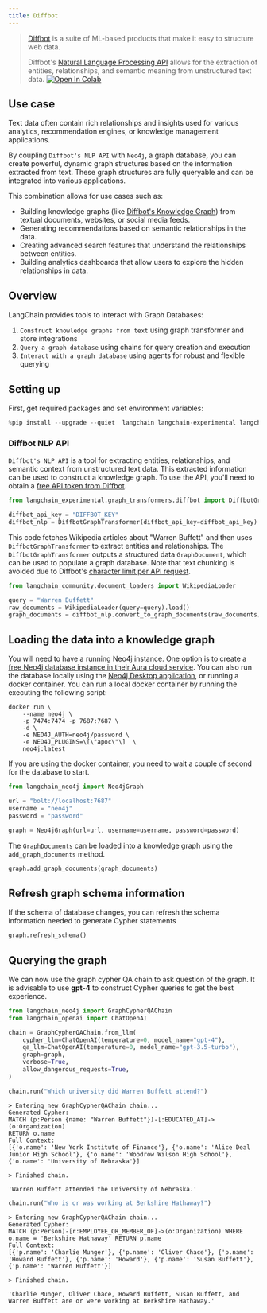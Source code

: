 ```yaml
---
title: Diffbot
---
```


>[Diffbot](https://docs.diffbot.com/docs/getting-started-with-diffbot) is a suite of ML-based products that make it easy to structure web data.
>
>Diffbot's [Natural Language Processing API](https://www.diffbot.com/products/natural-language/) allows for the extraction of entities, relationships, and semantic meaning from unstructured text data.
[![Open In Colab](https://colab.research.google.com/assets/colab-badge.svg)](https://colab.research.google.com/github/langchain-ai/langchain/blob/master/docs/docs/integrations/graphs/diffbot.ipynb)

## Use case

Text data often contain rich relationships and insights used for various analytics, recommendation engines, or knowledge management applications.

By coupling `Diffbot's NLP API` with `Neo4j`, a graph database, you can create powerful, dynamic graph structures based on the information extracted from text. These graph structures are fully queryable and can be integrated into various applications.

This combination allows for use cases such as:

* Building knowledge graphs (like [Diffbot's Knowledge Graph](https://www.diffbot.com/products/knowledge-graph/)) from textual documents, websites, or social media feeds.
* Generating recommendations based on semantic relationships in the data.
* Creating advanced search features that understand the relationships between entities.
* Building analytics dashboards that allow users to explore the hidden relationships in data.

## Overview

LangChain provides tools to interact with Graph Databases:

1. `Construct knowledge graphs from text` using graph transformer and store integrations
2. `Query a graph database` using chains for query creation and execution
3. `Interact with a graph database` using agents for robust and flexible querying

## Setting up

First, get required packages and set environment variables:

```python
%pip install --upgrade --quiet  langchain langchain-experimental langchain-openai langchain-neo4j neo4j wikipedia
```

### Diffbot NLP API

`Diffbot's NLP API` is a tool for extracting entities, relationships, and semantic context from unstructured text data.
This extracted information can be used to construct a knowledge graph.
To use the API, you'll need to obtain a [free API token from Diffbot](https://app.diffbot.com/get-started/).

```python
from langchain_experimental.graph_transformers.diffbot import DiffbotGraphTransformer

diffbot_api_key = "DIFFBOT_KEY"
diffbot_nlp = DiffbotGraphTransformer(diffbot_api_key=diffbot_api_key)
```

This code fetches Wikipedia articles about "Warren Buffett" and then uses `DiffbotGraphTransformer` to extract entities and relationships.
The `DiffbotGraphTransformer` outputs a structured data `GraphDocument`, which can be used to populate a graph database.
Note that text chunking is avoided due to Diffbot's [character limit per API request](https://docs.diffbot.com/reference/introduction-to-natural-language-api).

```python
from langchain_community.document_loaders import WikipediaLoader

query = "Warren Buffett"
raw_documents = WikipediaLoader(query=query).load()
graph_documents = diffbot_nlp.convert_to_graph_documents(raw_documents)
```

## Loading the data into a knowledge graph

You will need to have a running Neo4j instance. One option is to create a [free Neo4j database instance in their Aura cloud service](https://neo4j.com/cloud/platform/aura-graph-database/). You can also run the database locally using the [Neo4j Desktop application](https://neo4j.com/download/), or running a docker container. You can run a local docker container by running the executing the following script:

```
docker run \
    --name neo4j \
    -p 7474:7474 -p 7687:7687 \
    -d \
    -e NEO4J_AUTH=neo4j/password \
    -e NEO4J_PLUGINS=\[\"apoc\"\]  \
    neo4j:latest
```

If you are using the docker container, you need to wait a couple of second for the database to start.

```python
from langchain_neo4j import Neo4jGraph

url = "bolt://localhost:7687"
username = "neo4j"
password = "password"

graph = Neo4jGraph(url=url, username=username, password=password)
```

The `GraphDocuments` can be loaded into a knowledge graph using the `add_graph_documents` method.

```python
graph.add_graph_documents(graph_documents)
```

## Refresh graph schema information

If the schema of database changes, you can refresh the schema information needed to generate Cypher statements

```python
graph.refresh_schema()
```

## Querying the graph

We can now use the graph cypher QA chain to ask question of the graph. It is advisable to use **gpt-4** to construct Cypher queries to get the best experience.

```python
from langchain_neo4j import GraphCypherQAChain
from langchain_openai import ChatOpenAI

chain = GraphCypherQAChain.from_llm(
    cypher_llm=ChatOpenAI(temperature=0, model_name="gpt-4"),
    qa_llm=ChatOpenAI(temperature=0, model_name="gpt-3.5-turbo"),
    graph=graph,
    verbose=True,
    allow_dangerous_requests=True,
)
```

```python
chain.run("Which university did Warren Buffett attend?")
```

```output
> Entering new GraphCypherQAChain chain...
Generated Cypher:
MATCH (p:Person {name: "Warren Buffett"})-[:EDUCATED_AT]->(o:Organization)
RETURN o.name
Full Context:
[{'o.name': 'New York Institute of Finance'}, {'o.name': 'Alice Deal Junior High School'}, {'o.name': 'Woodrow Wilson High School'}, {'o.name': 'University of Nebraska'}]

> Finished chain.
```

```output
'Warren Buffett attended the University of Nebraska.'
```

```python
chain.run("Who is or was working at Berkshire Hathaway?")
```

```output
> Entering new GraphCypherQAChain chain...
Generated Cypher:
MATCH (p:Person)-[r:EMPLOYEE_OR_MEMBER_OF]->(o:Organization) WHERE o.name = 'Berkshire Hathaway' RETURN p.name
Full Context:
[{'p.name': 'Charlie Munger'}, {'p.name': 'Oliver Chace'}, {'p.name': 'Howard Buffett'}, {'p.name': 'Howard'}, {'p.name': 'Susan Buffett'}, {'p.name': 'Warren Buffett'}]

> Finished chain.
```

```output
'Charlie Munger, Oliver Chace, Howard Buffett, Susan Buffett, and Warren Buffett are or were working at Berkshire Hathaway.'
```

```python

```
